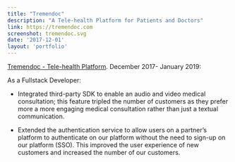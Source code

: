 ```yaml
---
title: "Tremendoc"
description: "A Tele-health Platform for Patients and Doctors"
link: https://tremendoc.com
screenshot: tremendoc.svg
date: '2017-12-01'
layout: 'portfolio'
---
```


[Tremendoc - Tele-health Platform](https://tremendoc.com). December 2017- January 2019:

As a Fullstack Developer:
- Integrated third-party SDK to enable an audio and video medical consultation; this feature tripled the number of customers as they prefer more a more engaging medical consultation rather than just a textual communication.

- Extended the authentication service to allow users on a partner’s platform to authenticate on our platform without the need to sign-up on our platform (SSO). This improved the user experience of new customers and increased the number of our customers.